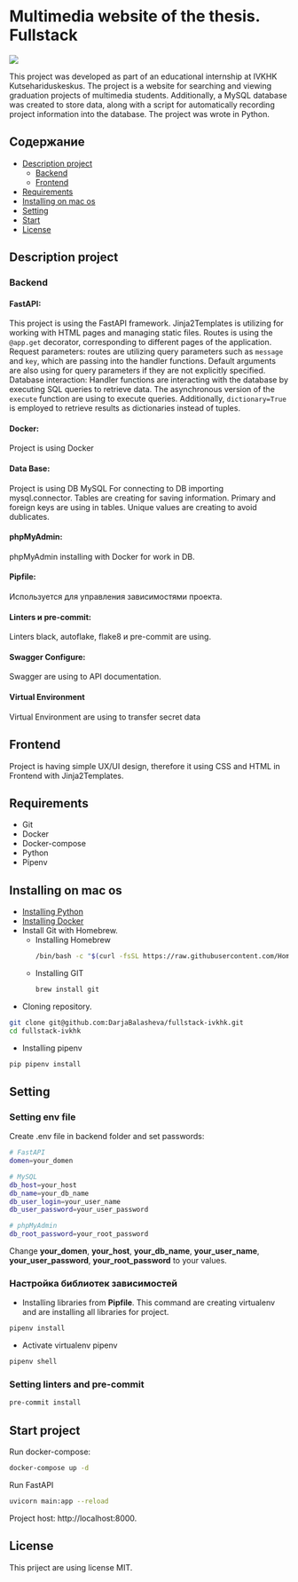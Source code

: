 # Multimedia website of the thesis. Fullstack
<img src="https://github.com/DarjaBalasheva/fullstack-ivkhk/actions/workflows/my_workflow.yml/badge.svg">

This project was developed as part of an educational internship at IVKHK Kutsehariduskeskus. The project is a website for searching and viewing graduation projects of multimedia students. Additionally, a MySQL database was created to store data, along with a script for automatically recording project information into the database. The project was wrote in Python.

## Содержание
- [Description project](#description-project)
  - [Backend](#backend)
  - [Frontend](#frontend)
- [Requirements](#requirements)
- [Installing on mac os](#Installing-on-mac-os)
- [Setting](#setting)
- [Start](#start-project)
- [License](#license)

## Description project
### Backend
#### FastAPI:
This project is using the FastAPI framework. Jinja2Templates is utilizing for working with HTML pages and managing static files.
Routes is using the `@app.get` decorator, corresponding to different pages of the application. Request parameters: routes are utilizing query parameters such as `message` and `key`, which are passing into the handler functions. Default arguments are also using for query parameters if they are not explicitly specified.
Database interaction: Handler functions are interacting with the database by executing SQL queries to retrieve data. The asynchronous version of the `execute` function are using to execute queries. Additionally, `dictionary=True` is employed to retrieve results as dictionaries instead of tuples.
#### Docker:
Project is using Docker
#### Data Base:
Project is using DB MySQL
For connecting to DB importing mysql.connector.
Tables are creating for saving information. Primary and foreign keys are using in tables.
Unique values are creating to avoid dublicates.
#### phpMyAdmin:
phpMyAdmin installing with Docker for work in DB.
#### Pipfile:
Используется для управления зависимостями проекта.
#### Linters и pre-commit:
Linters black, autoflake, flake8 и pre-commit are using.
#### Swagger Configure:
Swagger are using to API documentation.
#### Virtual Environment
Virtual Environment are using to transfer secret data

## Frontend
Project is having simple UX/UI design, therefore it using CSS and HTML in Frontend with Jinja2Templates.
## Requirements
- Git
- Docker
- Docker-compose
- Python
- Pipenv

## Installing on mac os
- [Installing Python](https://www.python.org/downloads/macos/)
- [Installing Docker](https://www.docker.com/get-started/)
- Install Git with Homebrew.
  - Installing Homebrew
    ```bash
    /bin/bash -c "$(curl -fsSL https://raw.githubusercontent.com/Homebrew/install/HEAD/install.sh)"
    ```
  - Installing GIT
    ```bash
    brew install git
    ```
- Cloning repository.
```bash
git clone git@github.com:DarjaBalasheva/fullstack-ivkhk.git
cd fullstack-ivkhk
```

- Installing pipenv
```bash
pip pipenv install
```
## Setting
### Setting env file
Create .env file in backend folder and set passwords:
```bash
# FastAPI
domen=your_domen

# MySQL
db_host=your_host
db_name=your_db_name
db_user_login=your_user_name
db_user_password=your_user_password

# phpMyAdmin
db_root_password=your_root_password
```
Change **your_domen**, **your_host**, **your_db_name**, **your_user_name**, **your_user_password**, **your_root_password** to your values.
### Настройка библиотек зависимостей
- Installing libraries from **Pipfile**. This command are creating virtualenv and are installing all libraries for project.
```bash
pipenv install
```
- Activate virtualenv pipenv
```bash
pipenv shell
```
### Setting linters and pre-commit
```bash
pre-commit install
```
## Start project
Run docker-compose:
```bash
docker-compose up -d
```
Run FastAPI
```bash
uvicorn main:app --reload
```

Project host: http://localhost:8000.

## License
This priject are using license MIT.
